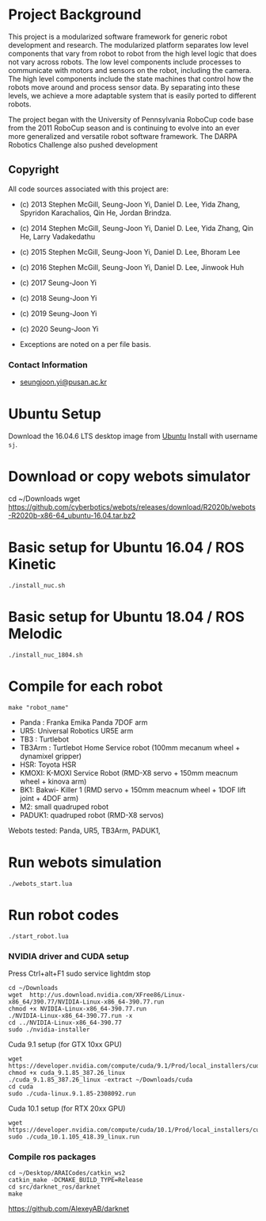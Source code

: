 # Project Background
This project is a modularized software framework for generic robot development and research. The modularized platform separates low level components that vary from robot to robot from the high level logic that does not vary across robots. The low level components include processes to communicate with motors and sensors on the robot, including the camera. The high level components include the state machines that control how the robots move around and process sensor data. By separating into these levels, we achieve a more adaptable system that is easily ported to different robots.

The project began with the University of Pennsylvania RoboCup code base from the 2011 RoboCup season and is continuing to evolve into an ever more generalized and versatile robot software framework.  The DARPA Robotics Challenge also pushed development

## Copyright

All code sources associated with this project are:

* (c) 2013 Stephen McGill, Seung-Joon Yi, Daniel D. Lee, Yida Zhang, Spyridon Karachalios, Qin He, Jordan Brindza.
* (c) 2014 Stephen McGill, Seung-Joon Yi, Daniel D. Lee, Yida Zhang, Qin He, Larry Vadakedathu
* (c) 2015 Stephen McGill, Seung-Joon Yi, Daniel D. Lee, Bhoram Lee
* (c) 2016 Stephen McGill, Seung-Joon Yi, Daniel D. Lee, Jinwook Huh
* (c) 2017 Seung-Joon Yi
* (c) 2018 Seung-Joon Yi
* (c) 2019 Seung-Joon Yi
* (c) 2020 Seung-Joon Yi

* Exceptions are noted on a per file basis.

### Contact Information

* seungjoon.yi@pusan.ac.kr

# Ubuntu Setup

Download the 16.04.6 LTS desktop image from [Ubuntu](http://www.ubuntu.com/download/desktop)
Install with username `sj`.

# Download or copy webots simulator

cd ~/Downloads
wget https://github.com/cyberbotics/webots/releases/download/R2020b/webots-R2020b-x86-64_ubuntu-16.04.tar.bz2

# Basic setup for Ubuntu 16.04 / ROS Kinetic
```
./install_nuc.sh  
```
# Basic setup for Ubuntu 18.04 / ROS Melodic
```
./install_nuc_1804.sh
```

# Compile for each robot

```
make "robot_name"
```

* Panda : Franka Emika Panda 7DOF arm
* UR5: Universal Robotics UR5E arm
* TB3 : Turtlebot
* TB3Arm : Turtlebot Home Service robot (100mm mecanum wheel + dynamixel gripper)
* HSR: Toyota HSR
* KMOXI: K-MOXI Service Robot (RMD-X8 servo + 150mm meacnum wheel + kinova arm)
* BK1: Bakwi- Killer 1 (RMD servo + 150mm meacnum wheel + 1DOF lift joint + 4DOF arm)
* M2: small quadruped robot
* PADUK1: quadruped robot (RMD-X8 servos)


Webots tested: Panda, UR5, TB3Arm, PADUK1,



# Run webots simulation
```
./webots_start.lua
```

# Run robot codes
```
./start_robot.lua
```





### NVIDIA driver and CUDA setup ###
Press Ctrl+alt+F1
sudo service lightdm stop
```
cd ~/Downloads
wget  http://us.download.nvidia.com/XFree86/Linux-x86_64/390.77/NVIDIA-Linux-x86_64-390.77.run
chmod +x NVIDIA-Linux-x86_64-390.77.run
./NVIDIA-Linux-x86_64-390.77.run -x
cd ../NVIDIA-Linux-x86_64-390.77
sudo ./nvidia-installer
```

Cuda 9.1 setup (for GTX 10xx GPU)
```
wget https://developer.nvidia.com/compute/cuda/9.1/Prod/local_installers/cuda_9.1.85_387.26_linux
chmod +x cuda_9.1.85_387.26_linux
./cuda_9.1.85_387.26_linux -extract ~/Downloads/cuda
cd cuda
sudo ./cuda-linux.9.1.85-2308092.run
```

Cuda 10.1 setup (for RTX 20xx GPU)
```
wget https://developer.nvidia.com/compute/cuda/10.1/Prod/local_installers/cuda_10.1.105_418.39_linux.run
sudo ./cuda_10.1.105_418.39_linux.run
```

### Compile ros packages
```
cd ~/Desktop/ARAICodes/catkin_ws2
catkin_make -DCMAKE_BUILD_TYPE=Release
cd src/darknet_ros/darknet
make
```

https://github.com/AlexeyAB/darknet
